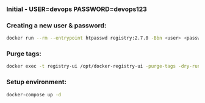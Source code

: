 ### Initial - USER=devops PASSWORD=devops123

### Creating a new user & password:
```bash
docker run --rm --entrypoint htpasswd registry:2.7.0 -Bbn <user> <password> > auth/nginx.htpasswd
```
### Purge tags:

```bash
docker exec -t registry-ui /opt/docker-registry-ui -purge-tags -dry-run
```

### Setup environment:
```bash
docker-compose up -d
```
